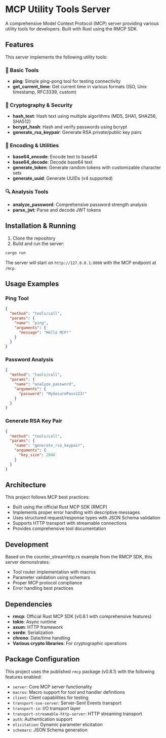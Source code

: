 # MCP Utility Tools Server

A comprehensive Model Context Protocol (MCP) server providing various utility tools for developers. Built with Rust using the RMCP SDK.

## Features

This server implements the following utility tools:

### 🏓 Basic Tools
- **ping**: Simple ping-pong tool for testing connectivity
- **get_current_time**: Get current time in various formats (ISO, Unix timestamp, RFC3339, custom)

### 🔐 Cryptography & Security
- **hash_text**: Hash text using multiple algorithms (MD5, SHA1, SHA256, SHA512)
- **bcrypt_hash**: Hash and verify passwords using bcrypt
- **generate_rsa_keypair**: Generate RSA private/public key pairs

### 🔧 Encoding & Utilities
- **base64_encode**: Encode text to base64
- **base64_decode**: Decode base64 text
- **generate_token**: Generate random tokens with customizable character sets
- **generate_uuid**: Generate UUIDs (v4 supported)

### 🔍 Analysis Tools
- **analyze_password**: Comprehensive password strength analysis
- **parse_jwt**: Parse and decode JWT tokens

## Installation & Running

1. Clone the repository
2. Build and run the server:

```bash
cargo run
```

The server will start on `http://127.0.0.1:8000` with the MCP endpoint at `/mcp`.

## Usage Examples

### Ping Tool
```json
{
  "method": "tools/call",
  "params": {
    "name": "ping",
    "arguments": {
      "message": "Hello MCP!"
    }
  }
}
```

### Password Analysis
```json
{
  "method": "tools/call",
  "params": {
    "name": "analyze_password",
    "arguments": {
      "password": "MySecurePass123!"
    }
  }
}
```

### Generate RSA Key Pair
```json
{
  "method": "tools/call",
  "params": {
    "name": "generate_rsa_keypair",
    "arguments": {
      "key_size": 2048
    }
  }
}
```

## Architecture

This project follows MCP best practices:
- Built using the official Rust MCP SDK (RMCP)
- Implements proper error handling with descriptive messages
- Uses structured request/response types with JSON Schema validation
- Supports HTTP transport with streamable connections
- Provides comprehensive tool documentation

## Development

Based on the counter_streamhttp.rs example from the RMCP SDK, this server demonstrates:
- Tool router implementation with macros
- Parameter validation using schemars
- Proper MCP protocol compliance
- Error handling best practices

## Dependencies

- **rmcp**: Official Rust MCP SDK (v0.8.1 with comprehensive features)
- **tokio**: Async runtime
- **axum**: HTTP framework
- **serde**: Serialization
- **chrono**: Date/time handling
- **Various crypto libraries**: For cryptographic operations

## Package Configuration

This project uses the published `rmcp` package (v0.8.1) with the following features enabled:
- `server`: Core MCP server functionality
- `macros`: Macro support for tool and handler definitions
- `client`: Client capabilities for testing
- `transport-sse-server`: Server-Sent Events transport
- `transport-io`: I/O transport layer
- `transport-streamable-http-server`: HTTP streaming transport
- `auth`: Authentication support
- `elicitation`: Dynamic parameter elicitation
- `schemars`: JSON Schema generation